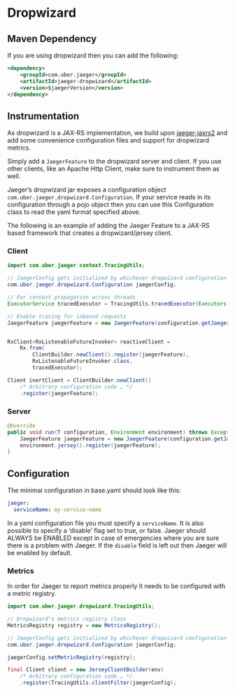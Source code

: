 # Dropwizard

## Maven Dependency
If you are using dropwizard then you can add the following:
```xml
<dependency>
    <groupId>com.uber.jaeger</groupId>
    <artifactId>jaeger-dropwizard</artifactId>
    <version>$jaegerVersion</version>
</dependency>
```

## Instrumentation
As dropwizard is a JAX-RS implementation, we build upon [jaeger-jaxrs2](../jaeger-jaxrs2/README.md)
and add some convenience configuration files and support for dropwizard metrics. 

Simply add a `JaegerFeature` to the dropwizard server and client.
If you use other clients, like an Apache Http Client, make sure to instrument them as well.

Jaeger’s dropwizard jar exposes a configuration object `com.uber.jaeger.dropwizard.Configuration`.
If your service reads in its configuration through a pojo object then you can use this Configuration
class to read the yaml format specified above.

The following is an example of adding the Jaeger Feature to a JAX-RS based framework that creates 
a dropwizard/jersey client.

### Client
```java
import com.uber.jaeger.context.TracingUtils;

// JaegerConfig gets initialized by whichever dropwizard configuration reader you are using.
com.uber.jaeger.dropwizard.Configuration jaegerConfig;

// For context propagation across threads
ExecutorService tracedExecutor = TracingUtils.tracedExecutor(Executors.newCachedThreadPool());

// Enable tracing for inbound requests
JaegerFeature jaegerFeature = new JaegerFeature(configuration.getJaegerConfig());


RxClient<RxListenableFutureInvoker> reactiveClient = 
    Rx.from(
        ClientBuilder.newClient().register(jaegerFeature),
        RxListenableFutureInvoker.class,
        tracedExecutor);

Client inertClient = ClientBuilder.newClient()
    /* Arbitrary configuration code … */
    .register(jaegerFeature);
```

### Server
```java
@Override
public void run(T configuration, Environment environment) throws Exception {
    JaegerFeature jaegerFeature = new JaegerFeature(configuration.getJaegerConfig());
    environment.jersey().register(jaegerFeature);
}
```

## Configuration

The minimal configuration in base.yaml should look like this:
```yaml
jaeger:
  serviceName: my-service-name 
```
In a yaml configuration file you must specify a `serviceName`. It is also possible to specify
a ‘disable’ flag set to true, or false.  Jaeger should ALWAYS be ENABLED except in case of
emergencies where you are sure there is a problem with Jaeger.  If the `disable` field is left out
then Jaeger will be enabled by default.

### Metrics
In order for Jaeger to report metrics properly it needs to be configured with a metric registry.  
```java
import com.uber.jaeger.dropwizard.TracingUtils;

// Dropwizard's metrics registry class
MetricsRegistry registry = new MetricsRegistry();

// JaegerConfig gets initialized by whichever dropwizard configuration reader you are using.
com.uber.jaeger.dropwizard.Configuration jaegerConfig;

jaegerConfig.setMetricRegistry(registry);

final Client client = new JerseyClientBuilder(env)
    /* Arbitrary configuration code … */
    .register(TracingUtils.clientFilter(jaegerConfig);
```
